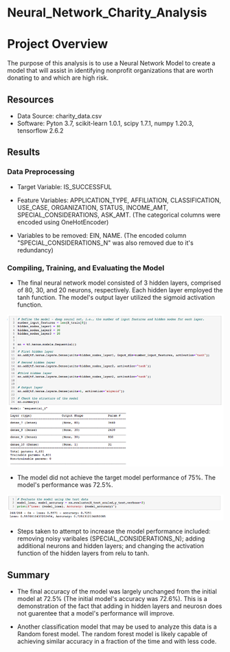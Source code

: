 # Neural_Network_Charity_Analysis

# Project Overview
The purpose of this analysis is to use a Neural Network Model to create a model that will assist in identifying nonprofit organizations that are worth donating to and which are high risk.

## Resources
- Data Source: charity_data.csv
- Software: Pyton 3.7, scikit-learn 1.0.1, scipy 1.7.1, numpy 1.20.3, tensorflow 2.6.2

## Results
### Data Preprocessing
- Target Variable: IS_SUCCESSFUL

- Feature Variables: APPLICATION_TYPE, AFFILIATION, CLASSIFICATION, USE_CASE, ORGANIZATION, STATUS, INCOME_AMT, SPECIAL_CONSIDERATIONS, ASK_AMT. (The categorical columns were encoded using OneHotEncoder)
    
- Variables to be removed: EIN, NAME. (The encoded column "SPECIAL_CONSIDERATIONS_N" was also removed due to it's redundancy)

### Compiling, Training, and Evaluating the Model
- The final neural network model consisted of 3 hidden layers, comprised of 80, 30, and 20 neurons, respectively. Each hidden layer employed the tanh function. The model's output layer utilized the sigmoid activation function.

![image_name](Resources/1.png)

- The model did not achieve the target model performance of 75%. The model's performance was 72.5%.

![image_name](Resources/2.png)

- Steps taken to attempt to increase the model performance included: removing noisy varibales (SPECIAL_CONSIDERATIONS_N); adding additional neurons and hidden layers; and changing the activation function of the hidden layers from relu to tanh.

## Summary

- The final accuracy of the model was largely unchanged from the initial model at 72.5% (The initial model's accuracy was 72.6%). This is a demonstration of the fact that adding in hidden layers and neurosn does not guarentee that a model's performance will improve.

- Another classification model that may be used to analyze this data is a Random forest model. The random forest model is likely capable of achieving similar accuracy in a fraction of the time and with less code.






